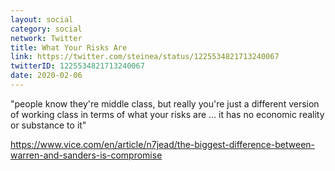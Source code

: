 ```yaml
---
layout: social
category: social
network: Twitter
title: What Your Risks Are
link: https://twitter.com/steinea/status/1225534821713240067
twitterID: 1225534821713240067
date: 2020-02-06
---
```


"people know they're middle class, but really you're just a different version of working class in terms of what your risks are ... it has no economic reality or substance to it"

<https://www.vice.com/en/article/n7jead/the-biggest-difference-between-warren-and-sanders-is-compromise>
